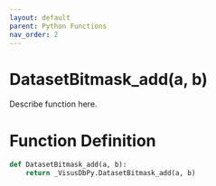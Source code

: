 ```yaml
---
layout: default
parent: Python Functions
nav_order: 2
---
```


# DatasetBitmask_add(a, b)

Describe function here.

# Function Definition

```python
def DatasetBitmask_add(a, b):
    return _VisusDbPy.DatasetBitmask_add(a, b)
```